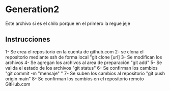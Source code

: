 
# Generation2
Este archivo si es el chilo porque en el primero la regue jeje 
 ## Instrucciones
1- Se crea el repositorio en la cuenta de github.com
2- se clona el repositorio mediante ssh de forma local "git clone [url]
3- Se modifican los archivos
4- Se agregan los archivos al area de preparación "git add"
5- Se valida el estado de los archivos "git status"
6- Se confirman los cambios "git commit -m "mensaje" "
7- Se suben los cambios al repositorio "git push origin main"
8- Se confirman los cambios en el repositorio remoto GitHub.com
